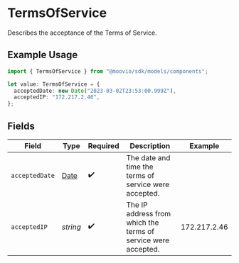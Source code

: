 # TermsOfService

Describes the acceptance of the Terms of Service.

## Example Usage

```typescript
import { TermsOfService } from "@moovio/sdk/models/components";

let value: TermsOfService = {
  acceptedDate: new Date("2023-03-02T23:53:00.999Z"),
  acceptedIP: "172.217.2.46",
};
```

## Fields

| Field                                                                                         | Type                                                                                          | Required                                                                                      | Description                                                                                   | Example                                                                                       |
| --------------------------------------------------------------------------------------------- | --------------------------------------------------------------------------------------------- | --------------------------------------------------------------------------------------------- | --------------------------------------------------------------------------------------------- | --------------------------------------------------------------------------------------------- |
| `acceptedDate`                                                                                | [Date](https://developer.mozilla.org/en-US/docs/Web/JavaScript/Reference/Global_Objects/Date) | :heavy_check_mark:                                                                            | The date and time the terms of service were accepted.                                         |                                                                                               |
| `acceptedIP`                                                                                  | *string*                                                                                      | :heavy_check_mark:                                                                            | The IP address from which the terms of service were accepted.                                 | 172.217.2.46                                                                                  |